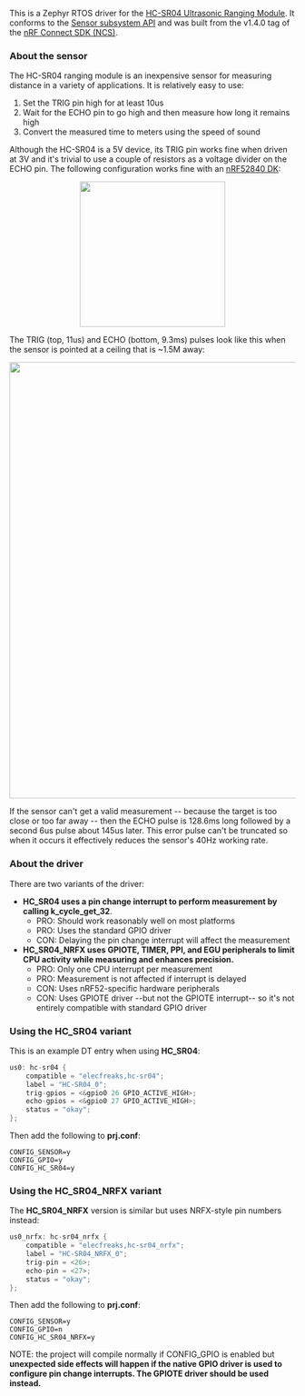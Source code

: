 This is a Zephyr RTOS driver for the [HC-SR04 Ultrasonic Ranging Module](https://www.sparkfun.com/products/15569). It conforms to the [Sensor subsystem API](https://developer.nordicsemi.com/nRF_Connect_SDK/doc/latest/zephyr/reference/peripherals/sensor.html) and was built from the v1.4.0 tag of the [nRF Connect SDK (NCS)](https://github.com/nrfconnect/sdk-nrf).

### About the sensor
The HC-SR04 ranging module is an inexpensive sensor for measuring distance in a variety of applications. It is relatively easy to use:

 1. Set the TRIG pin high for at least 10us
 1. Wait for the ECHO pin to go high and then measure how long it remains high
 1. Convert the measured time to meters using the speed of sound

Although the HC-SR04 is a 5V device, its TRIG pin works fine when driven at 3V and it's trivial to use a couple of resistors as a voltage divider on the ECHO pin. The following configuration works fine with an [nRF52840 DK](https://www.nordicsemi.com/Software-and-Tools/Development-Kits/nRF52840-DK): 

<p align="center"><img src="https://user-images.githubusercontent.com/6494431/98627864-10787500-22ca-11eb-9a64-a5d4383ecc3b.png" width="256"></p>

The TRIG (top, 11us) and ECHO (bottom, 9.3ms) pulses look like this when the sensor is pointed at a ceiling that is ~1.5M away:

<p align="center"><img src="https://user-images.githubusercontent.com/6494431/98500542-a1374e00-2201-11eb-9783-fd52ad7a6a71.png" width="768"></p>

If the sensor can't get a valid measurement -- because the target is too close or too far away -- then the ECHO pulse is 128.6ms long followed by a second 6us pulse about 145us later. This error pulse can't be truncated so when it occurs it effectively reduces the sensor's 40Hz working rate.

### About the driver
There are two variants of the driver:
 - **HC_SR04 uses a pin change interrupt to perform measurement by calling k_cycle_get_32**.
   - PRO: Should work reasonably well on most platforms
   - PRO: Uses the standard GPIO driver
   - CON: Delaying the pin change interrupt will affect the measurement
 - **HC_SR04_NRFX uses GPIOTE, TIMER, PPI, and EGU peripherals to limit CPU activity while measuring and enhances precision.**
   - PRO: Only one CPU interrupt per measurement
   - PRO: Measurement is not affected if interrupt is delayed
   - CON: Uses nRF52-specific hardware peripherals
   - CON: Uses GPIOTE driver --but not the GPIOTE interrupt-- so it's not entirely compatible with standard GPIO driver

### Using the HC_SR04 variant
This is an example DT entry when using **HC_SR04**:
```C
us0: hc-sr04 {
    compatible = "elecfreaks,hc-sr04";
    label = "HC-SR04_0";
    trig-gpios = <&gpio0 26 GPIO_ACTIVE_HIGH>;
    echo-gpios = <&gpio0 27 GPIO_ACTIVE_HIGH>;
    status = "okay";
};
```
Then add the following to **prj.conf**:
```
CONFIG_SENSOR=y
CONFIG_GPIO=y
CONFIG_HC_SR04=y
```
### Using the HC_SR04_NRFX variant
The **HC_SR04_NRFX** version is similar but uses NRFX-style pin numbers instead:
```C
us0_nrfx: hc-sr04_nrfx {
    compatible = "elecfreaks,hc-sr04_nrfx";
    label = "HC-SR04_NRFX_0";
    trig-pin = <26>;
    echo-pin = <27>;
    status = "okay";
};
```
Then add the following to **prj.conf**: 
```
CONFIG_SENSOR=y
CONFIG_GPIO=n
CONFIG_HC_SR04_NRFX=y
```
NOTE: the project will compile normally if CONFIG_GPIO is enabled but **unexpected side effects will happen if the native GPIO driver is used to configure pin change interrupts. The GPIOTE driver should be used instead.**
